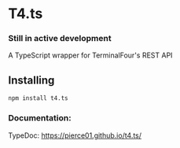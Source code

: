 # T4.ts
### Still in active development
A TypeScript wrapper for TerminalFour's REST API

## Installing
`npm install t4.ts`
### Documentation:
TypeDoc: https://pierce01.github.io/t4.ts/
